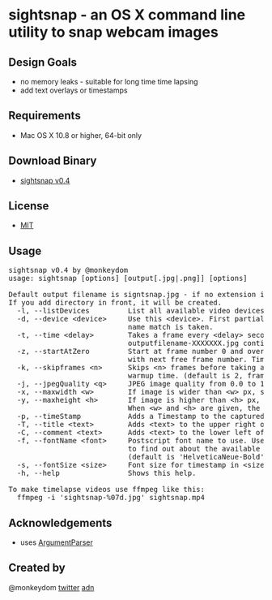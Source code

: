 # sightsnap - an OS X command line utility to snap webcam images

## Design Goals
* no memory leaks - suitable for long time time lapsing
* add text overlays or timestamps

## Requirements
* Mac OS X 10.8 or higher, 64-bit only

## Download Binary
* [sightsnap v0.4](http://cl.ly/O88U)

## License

* [MIT](http://www.opensource.org/licenses/mit-license.php)

## Usage

<pre>
sightsnap v0.4 by @monkeydom
usage: sightsnap [options] [output[.jpg|.png]] [options]

Default output filename is signtsnap.jpg - if no extension is given, jpg is used.
If you add directory in front, it will be created.
  -l, --listDevices         List all available video devices and their formats.
  -d, --device &lt;device>     Use this &lt;device>. First partial case-insensitive
                            name match is taken.
  -t, --time &lt;delay>        Takes a frame every &lt;delay> seconds and saves it as
                            outputfilename-XXXXXXX.jpg continuously.
  -z, --startAtZero         Start at frame number 0 and overwrite - otherwise start
                            with next free frame number. Time mode only.
  -k, --skipframes &lt;n>      Skips &lt;n> frames before taking a picture. Gives cam
                            warmup time. (default is 2, frames are @6fps)
  -j, --jpegQuality &lt;q>     JPEG image quality from 0.0 to 1.0 (default is 0.8).
  -x, --maxwidth &lt;w>        If image is wider than &lt;w> px, scale it down to fit.
  -y, --maxheight &lt;h>       If image is higher than &lt;h> px, scale it down to fit.
                            When &lt;w> and &lt;h> are given, the camera format used is optimized.
  -p, --timeStamp           Adds a Timestamp to the captured image.
  -T, --title &lt;text>        Adds &lt;text> to the upper right of the image.
  -C, --comment &lt;text>      Adds &lt;text> to the lower left of the image.
  -f, --fontName &lt;font>     Postscript font name to use. Use FontBook.app->Font Info
                            to find out about the available fonts on your system
                            (default is 'HelveticaNeue-Bold')
  -s, --fontSize &lt;size>     Font size for timestamp in &lt;size> px. (default is 40)
  -h, --help                Shows this help.

To make timelapse videos use ffmpeg like this:
  ffmpeg -i 'sightsnap-%07d.jpg' sightsnap.mp4</pre>

## Acknowledgements
* uses [ArgumentParser](https://github.com/NSError/ArgumentParser)

## Created by
@monkeydom [twitter](http://twitter.com/monkeydom) [adn](http://alpha.app.net/monkeydom)